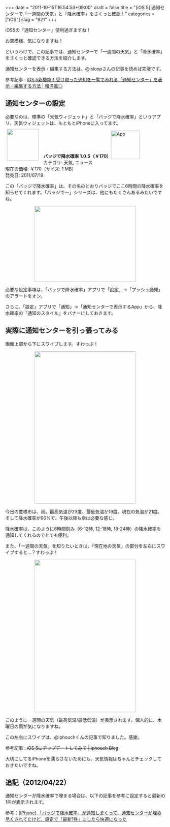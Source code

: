 +++
date = "2011-10-15T16:54:53+09:00"
draft = false
title = "[iOS 5] 通知センターで「一週間の天気」と「降水確率」をさくっと確認！"
categories = ["iOS"]
slug = "921"
+++

iOS5の「通知センター」便利過ぎますね！

お空模様、気になりますね！

というわけで、この記事では、通知センターで「一週間の天気」と「降水確率」をさくっと確認できる方法を紹介します。

通知センターを表示・編集する方法は、@isloopさんの記事を読めば完璧です。

参考記事 : <a href="http://wayohoo.com/ios/beginners/iOS-5-notification-center.html" target="_blank">iOS 5新機能！受け取った通知を一覧でみれる「通知センター」を表示・編集する方法 | 和洋風◎</a>

<h2>通知センターの設定</h2>

必要なのは、標準の「天気ウィジェット」と「バッジで降水確率」というアプリ。天気ウィジェットは、もともとiPhoneに入ってます。

<a href="https://itunes.apple.com/jp/app/id449430946?mt=8&uo=4&at=11l3RT" target="_blank" rel="nofollow"><img width="100" class="alignleft" align="left" src="http://a3.mzstatic.com/us/r1000/100/Purple/19/0c/e5/mzl.nvhampvz.100x100-75.png" style="margin: -5px 15px 1px 5px;"></a><strong> バッジで降水確率 1.0.5（￥170）</strong><a href="https://itunes.apple.com/jp/app/id449430946?mt=8&uo=4&at=11l3RT" target="_blank" rel="nofollow"><img src="/images/2012/12/viewinitunes_jp.png" style="vertical-align:bottom;" width="90" alt="App"></a><br> カテゴリ: 天気, ニュース<br> 現在の価格: ￥170（サイズ: 1 MB）<br> 発売日: 2011/07/19<br style="clear: both;">

この「バッジで降水確率」は、その名のとおりバッジでここ6時間の降水確率を知らせてくれます。「バッジで〜」シリーズは、他にもたくさんあるみたいですね。

<img style="display:block; margin-left:auto; margin-right:auto;" src="/images/2011/10/0921_1.jpg" border="0" width="320" height="238" />

必要な設定事項は、「バッジで降水確率」アプリで「設定」→「プッシュ通知」のアラートをオン。

さらに、「設定」アプリで「通知」→「通知センターで表示するApp」から、降水確率の「通知のスタイル」をバナーにしておきます。

<h2>実際に通知センターを引っ張ってみる</h2>

画面上部から下にスワイプします。すわっぷ！

<img style="display:block; margin-left:auto; margin-right:auto;" src="/images/2011/10/0921_2.png" border="0" width="320" height="480" />

今日の豊橋市は、雨。最高気温が23度、最低気温が19度。現在の気温が21度。そして降水確率が90%で、午後以降も傘は必要な感じ。

降水確率は、このように6時間刻み（6-12時, 12-18時, 18-24時）の降水確率を通知してくれるのでとても便利。

また、「一週間の天気」を知りたいときは、「現在地の天気」の部分を左右にスワイプすると...？すわっぷ！

<img style="display:block; margin-left:auto; margin-right:auto;" src="/images/2011/10/0921_3.png" border="0" width="320" height="480" />

このように一週間の天気（最高気温/最低気温）が表示されます。個人的に、木曜日の雨が気になりますね。

この左右にスワイプは、@iphouchくんの記事で知りました。感謝。

参考記事 : <del>iOS 5にアップデートしてみて | iphouch Blog</del>

大切にしてるiPhoneを濡らさないためにも、天気情報はちゃんとチェックしておきたいですね。

<h2>追記（2012/04/22）</h2>

通知センターが降水確率で埋まる場合は、以下の記事を参考に設定すると最新の1件が表示されます。

参考：<a href="http://rakuishi.com/iphone/2218/" target="_blank">[iPhone] 「バッジで降水確率」が通知しまくって、通知センターが埋め尽くされてたけど、設定で「最新1件」にしたら快適になった</a>

